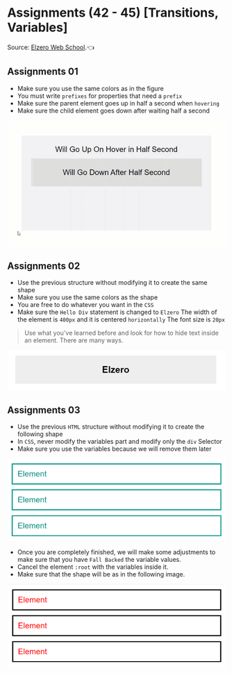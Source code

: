 # Assignments (42 - 45) [Transitions, Variables]

Source: [Elzero Web School](https://elzero.org/css-assignments-lesson-from-42-to-45/).:point_left:

## Assignments 01
- Make sure you use the same colors as in the figure
- You must write `prefixes` for properties that need a `prefix`
- Make sure the parent element goes up in half a second when `hovering`
- Make sure the child element goes down after waiting half a second

![Assignments 01](/42-45/Image/css-assignments-lessons-42-45-1.gif)

## Assignments 02
- Use the previous structure without modifying it to create the same shape
- Make sure you use the same colors as the shape
- You are free to do whatever you want in the `CSS`
- Make sure the `Hello Div` statement is changed to `Elzero`
The width of the element is `400px` and it is centered `horizontally`
The font size is `20px`

> Use what you've learned before and look for how to hide text inside an element. There are many ways.

![Assignments 02](/42-45/Image/css-assignments-lessons-42-45-2.png)

## Assignments 03
- Use the previous `HTML` structure without modifying it to create the following shape
- In `CSS`, never modify the variables part and modify only the `div` Selector
- Make sure you use the variables because we will remove them later

![Assignments 03](/42-45/Image/css-assignments-lessons-42-45-3-part1.png)

- Once you are completely finished, we will make some adjustments to make sure that you have `Fall Backed` the variable values.
- Cancel the element `:root` with the variables inside it.
- Make sure that the shape will be as in the following image.

![Assignments 03](/42-45/Image/css-assignments-lessons-42-45-3-part2.png)
